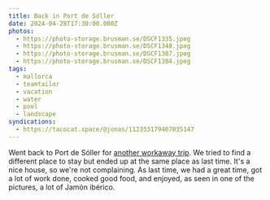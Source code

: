 ```yaml
---
title: Back in Port de Sóller
date: 2024-04-28T17:30:00.000Z
photos:
  - https://photo-storage.brusman.se/DSCF1335.jpeg
  - https://photo-storage.brusman.se/DSCF1348.jpeg
  - https://photo-storage.brusman.se/DSCF1387.jpeg
  - https://photo-storage.brusman.se/DSCF1384.jpeg
tags:
  - mallorca
  - teamtailor
  - vacation
  - water
  - pool
  - landscape
syndications:
  - https://tacocat.space/@jonas/112353179407035147
---
```


Went back to Port de Sóller for [another workaway trip](/workaway-port-de-soller/). We tried to find a different place to stay but ended up at the same place as last time. It's a nice house, so we're not complaining. As last time, we had a great time, got a lot of work done, cooked good food, and enjoyed, as seen in one of the pictures, a lot of Jamón ibérico.
